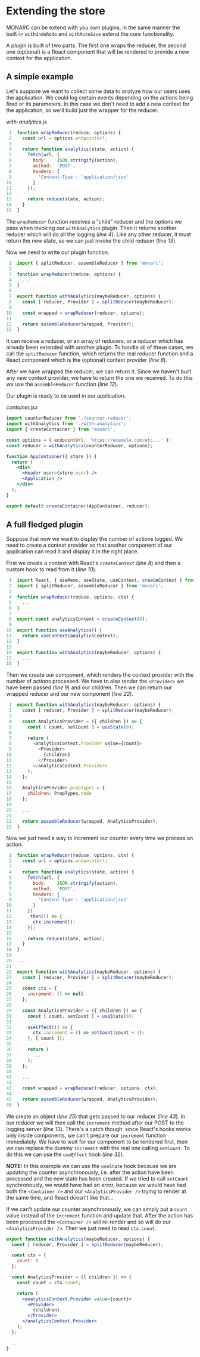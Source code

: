 # Extending the store

MONARC can be extend with you own plugins, in the same manner the built-in `withUndoRedo` and `withAutoSave` extend the core functionality.

A plugin is built of two parts. The first one wraps the reducer, the second one (optional) is a React component that will be rendered to provide a new context for the application.

## A simple example

Let's suppose we want to collect some data to analyze how our users uses the application. We could log certain events depending on the actions being fired or its parameters. In this case we don't need to add a new context for the application, so we'll build just the wrapper for the reducer.

*with-analytics.js*
```js
 1  function wrapReducer(reduce, options) {
 2    const url = options.endpointUrl;
 3
 4    return function analytics(state, action) {
 5      fetch(url, {
 6        body:    JSON.stringify(action),
 7        method:  'POST',
 8        headers: {
 9          'Content-Type': 'application/json'
10        }
11      });
12
13      return reduce(state, action);
14    }
15  }
```

The `wrapReducer` function receives a "child" reducer and the options we pass when invoking our `withAnalytics` plugin. Then it returns another reducer which will do all the logging (*line 4*). Like any other reducer, it must return the new state, so we can just invoke the child reducer (*line 13*).

Now we need to write our plugin function.

```js
 1  import { splitReducer, assembleReducer } from 'monarc';
 2
 3  function wrapReducer(reduce, options) {
 4    ...
 5  }
 6
 7  export function withAnalytics(maybeReducer, options) {
 8    const [ reducer, Provider ] = splitReducer(maybeReducer);
 9
10    const wrapped = wrapReducer(reducer, options);
11
12    return assembleReducer(wrapped, Provider);
13  }
```

It can receive a reducer, or an array of reducers, or a reducer which has already been extended with another plugin. To handle all of these cases, we call the `splitReducer` function, which returns the real reducer function and a React component which is the (optional) context provider (*line 8*).

After we have wrapped the reducer, we can return it. Since we haven't built any new context provider, we have to return the one we received. To do this we use the `assembleReducer` function (*line 12*).

Our plugin is ready to be used in our application.

*container.jsx*
```jsx
import counterReducer from './counter-reducer';
import withAnalytics from './with-analytics';
import { createContainer } from 'monarc';

const options = { endpointUrl: 'https://example.com/etc...' };
const reducer = withAnalytics(counterReducer, options);

function AppContainer({ store }) {
  return (
    <div>
      <Header user={store.user} />
      <Application />
    </div>
  );
}

export default createContainer(AppContainer, reducer);
```

## A full fledged plugin

Suppose that now we want to display the number of actions logged. We need to create a context provider so that another component of our application can read it and display it in the right place.

First we create a context with React's `createContext` (*line 8*) and then a custom hook to read from it (*line 10*).

```jsx
 1  import React, { useMemo, useState, useContext, createContext } from 'react';
 2  import { splitReducer, assembleReducer } from 'monarc';
 3
 4  function wrapReducer(reduce, options, ctx) {
 5    ...
 6  }
 7
 8  export const analyticsContext = createContext(0);
 9
10  export function useAnalytics() {
11    return useContext(analyticsContext);
12  }
13
14  export function withAnalytics(maybeReducer, options) {
15    ...
16  }
```

Then we create our component, which renders the context provider with the number of actions processed. We have to also render the `<Provider>` we have been passed (*line 9*) and our children. Then we can return our wrapped reducer and our new component (*line 22*).

```jsx
 1  export function withAnalytics(maybeReducer, options) {
 2    const [ reducer, Provider ] = splitReducer(maybeReducer);
 3
 4    const AnalyticsProvider = ({ children }) => {
 5      const [ count, setCount ] = useState(0);
 6
 7      return (
 8        <analyticsContext.Provider value={count}>
 9          <Provider>
10            {children}
11          </Provider>
12        </analyticsContext.Provider>
13      );
14    };
15
16    AnalyticsProvider.propTypes = {
17      children: PropTypes.node
18    };
19
20    ...
21
22    return assembleReducer(wrapped, AnalyticsProvider);
23  }
```

Now we just need a way to increment our counter every time we process an action.

```jsx
 1  function wrapReducer(reduce, options, ctx) {
 2    const url = options.endpointUrl;
 3
 4    return function analytics(state, action) {
 5      fetch(url, {
 6        body:    JSON.stringify(action),
 7        method:  'POST',
 8        headers: {
 9          'Content-Type': 'application/json'
10        }
11      })
12      .then(() => {
13        ctx.increment();
14      });
15
16      return reduce(state, action);
17    }
18  }
19
20  ...
21
22  export function withAnalytics(maybeReducer, options) {
23    const [ reducer, Provider ] = splitReducer(maybeReducer);
24
25    const ctx = {
26      increment: () => null
27    };
28
29    const AnalyticsProvider = ({ children }) => {
30      const [ count, setCount ] = useState(0);
31
32      useEffect(() => {
33        ctx.increment = () => setCount(count + 1);
34      }, [ count ]);
35
36      return (
37        ...
38      );
39    };
40
41    ...
42
43    const wrapped = wrapReducer(reducer, options, ctx);
44
45    return assembleReducer(wrapped, AnalyticsProvider);
46  }
```

We create an object (*line 25*) that gets passed to our reducer (*line 43*). In our reducer we will then call the `increment` method after our POST to the logging server (*line 13*). There's a catch though: since React's hooks works only inside components, we can't prepare our `increment` function immediately. We have to wait for our component to be rendered first, then we can replace the dummy `increment` with the real one calling `setCount`. To do this we can use the `useEffect` hook (*line 32*).

**NOTE:** In this example we can use the `useState` hook because we are updating the counter asynchronously, i.e. after the action have been processed and the new state has been created. If we tried to call `setCount` synchronously, we would have had an error, because we would have had both the `<Container />` and our `<AnalyticsProvider />` trying to render at the same time, and React doesn't like that...

If we can't update our counter asynchronously, we can simply put a `count` value instead of the `increment` function and update that. After the action has been processed the `<Container />` will re-render and so will do our `<AnalyticsProvider />`. Then we just need to read `ctx.count`.

```jsx
export function withAnalytics(maybeReducer, options) {
  const [ reducer, Provider ] = splitReducer(maybeReducer);

  const ctx = {
    count: 0
  };

  const AnalyticsProvider = ({ children }) => {
    const count = ctx.count;

    return (
      <analyticsContext.Provider value={count}>
        <Provider>
          {children}
        </Provider>
      </analyticsContext.Provider>
    );
  };

  ...
}
```
